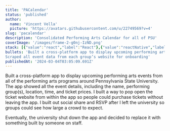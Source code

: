 ```yaml
---
title: 'PACalendar'
status: 'published'
author:
  name: 'Vincent Vella'
  picture: 'https://avatars.githubusercontent.com/u/22749569?v=4'
slug: 'pacalendar'
description: 'Consolidated Performing Arts Calendar for all of PSU'
coverImage: '/images/frame-2-g0nj-IzND.png'
stack: [{"value":"react","label":"React"},{"value":"reactNative","label":"React Native"},{"label":"Firebase","value":"firebase"},{"value":"nodeJs","label":"NodeJS"},{"label":"Python","value":"python"},{"label":"Web Scraper","value":"webScraper"},{"label":"NLP","value":"nlp"}]
bullets: 'Built a cross-platform app to display upcoming performing arts events
Scraped all event data from each group’s website for onboarding'
publishedAt: '2024-03-04T03:05:09.691Z'
---
```


Built a cross-platform app to display upcoming performing arts events from all of the performing arts programs around Pennsylvania State University. The app showed all the event details, including the name, performing group(s), location, time, and ticket prices. I built a way to pop open the ticket website from within the app so people could purchase tickets without leaving the app. I built out social share and RSVP after I left the university so groups could see how large a crowd to expect.

Eventually, the university shut down the app and decided to replace it with something built by someone on staff.